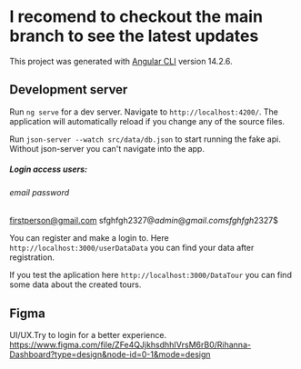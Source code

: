 # I recomend to checkout the main branch to see the latest updates 

This project was generated with [Angular CLI](https://github.com/angular/angular-cli) version 14.2.6.

## Development server

Run `ng serve` for a dev server. Navigate to `http://localhost:4200/`. The application will automatically reload if you change any of the source files.

Run `json-server --watch src/data/db.json` to start running the fake api. Without json-server you can't navigate into the app.

##### Login access users:
###### email                  password
firstperson@gmail.com         sfghfgh2327$@
admin@gmail.com               sfghfgh2327$$

You can register and make a login to. Here `http://localhost:3000/userDataData` you can find your data after registration.

If you test the aplication here `http://localhost:3000/DataTour` you can find some data about the created tours.

## Figma
UI/UX.Try to login for a better experience.
https://www.figma.com/file/ZFe4QJjkhsdhhIVrsM6rB0/Rihanna-Dashboard?type=design&node-id=0-1&mode=design
